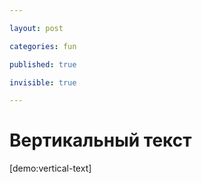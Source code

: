 ```yaml
---

layout: post

categories: fun

published: true

invisible: true

---
```


# Вертикальный текст

[demo:vertical-text]
